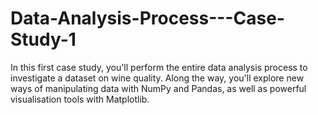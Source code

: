 # Data-Analysis-Process---Case-Study-1
In this first case study, you'll perform the entire data analysis process to investigate a dataset on wine quality. Along the way, you'll explore new ways of manipulating data with NumPy and Pandas, as well as powerful visualisation tools with Matplotlib.
